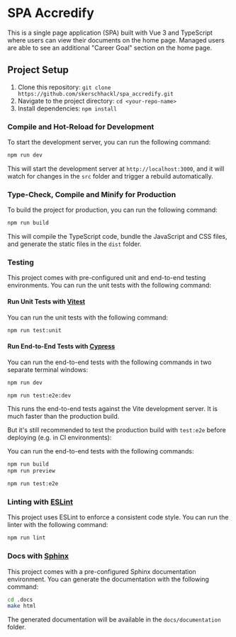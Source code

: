 # SPA Accredify

This is a single page application (SPA) built with Vue 3 and TypeScript where users can view their documents on the home page. Managed users are able to see an additional "Career Goal" section on the home page.

## Project Setup

1. Clone this repository: `git clone https://github.com/skerschhackl/spa_accredify.git`
2. Navigate to the project directory: `cd <your-repo-name>`
3. Install dependencies: `npm install`

### Compile and Hot-Reload for Development

To start the development server, you can run the following command:

```sh
npm run dev
```

This will start the development server at `http://localhost:3000`, and it will watch for changes in the `src` folder and trigger a rebuild automatically.

### Type-Check, Compile and Minify for Production

To build the project for production, you can run the following command:

```sh
npm run build
```

This will compile the TypeScript code, bundle the JavaScript and CSS files, and generate the static files in the `dist` folder.

### Testing

This project comes with pre-configured unit and end-to-end testing environments. You can run the unit tests with the following command:

#### Run Unit Tests with [Vitest](https://vitest.dev/)

You can run the unit tests with the following command:

```sh
npm run test:unit
```

#### Run End-to-End Tests with [Cypress](https://www.cypress.io/)

You can run the end-to-end tests with the following commands in two separate terminal windows:

```sh
npm run dev
```

```sh
npm run test:e2e:dev
```

This runs the end-to-end tests against the Vite development server.
It is much faster than the production build.

But it's still recommended to test the production build with `test:e2e` before deploying (e.g. in CI environments):

You can run the end-to-end tests with the following commands:

```sh
npm run build
npm run preview
```

```sh
npm run test:e2e
```

### Linting with [ESLint](https://eslint.org/)

This project uses ESLint to enforce a consistent code style. You can run the linter with the following command:

```sh
npm run lint
```

### Docs with [Sphinx](https://www.sphinx-doc.org/en/master/)

This project comes with a pre-configured Sphinx documentation environment. You can generate the documentation with the following command:

```sh
cd .docs
make html
```
The generated documentation will be available in the `docs/documentation` folder.